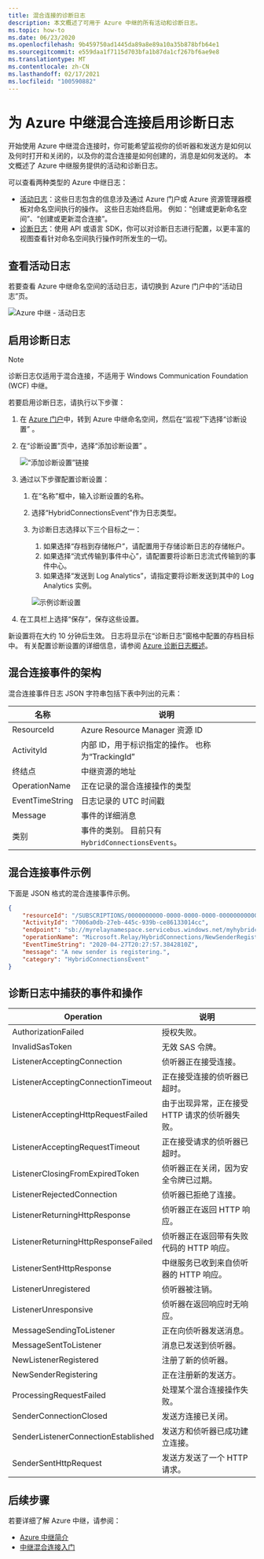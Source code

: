 ```yaml
---
title: 混合连接的诊断日志
description: 本文概述了可用于 Azure 中继的所有活动和诊断日志。
ms.topic: how-to
ms.date: 06/23/2020
ms.openlocfilehash: 9b459750ad1445da89a8e89a10a35b878bfb64e1
ms.sourcegitcommit: e559daa1f7115d703bfa1b87da1cf267bf6ae9e8
ms.translationtype: MT
ms.contentlocale: zh-CN
ms.lasthandoff: 02/17/2021
ms.locfileid: "100590882"
---
```

# <a name="enable-diagnostics-logs-for-azure-relay-hybrid-connections"></a>为 Azure 中继混合连接启用诊断日志
开始使用 Azure 中继混合连接时，你可能希望监视你的侦听器和发送方是如何以及何时打开和关闭的，以及你的混合连接是如何创建的，消息是如何发送的。 本文概述了 Azure 中继服务提供的活动和诊断日志。 

可以查看两种类型的 Azure 中继日志：

- [活动日志](../azure-monitor/essentials/platform-logs-overview.md)：这些日志包含的信息涉及通过 Azure 门户或 Azure 资源管理器模板对命名空间执行的操作。 这些日志始终启用。 例如：“创建或更新命名空间”、“创建或更新混合连接”。 
- [诊断日志](../azure-monitor/essentials/platform-logs-overview.md)：使用 API 或语言 SDK，你可以对诊断日志进行配置，以更丰富的视图查看针对命名空间执行操作时所发生的一切。

## <a name="view-activity-logs"></a>查看活动日志
若要查看 Azure 中继命名空间的活动日志，请切换到 Azure 门户中的“活动日志”页。

![Azure 中继 - 活动日志](./media/diagnostic-logs/activity-log.png)

## <a name="enable-diagnostic-logs"></a>启用诊断日志

> [!NOTE]
> 诊断日志仅适用于混合连接，不适用于 Windows Communication Foundation (WCF) 中继。

若要启用诊断日志，请执行以下步骤：

1. 在 [Azure 门户](https://portal.azure.com)中，转到 Azure 中继命名空间，然后在“监视”下选择“诊断设置” 。
1. 在“诊断设置”页中，选择“添加诊断设置” 。  

   ![“添加诊断设置”链接](./media/diagnostic-logs/add-diagnostic-setting.png)

1. 通过以下步骤配置诊断设置：
    1. 在“名称”框中，输入诊断设置的名称。  
    2. 选择“HybridConnectionsEvent”作为日志类型。 
    3. 为诊断日志选择以下三个目标之一：  
        1. 如果选择“存档到存储帐户”，请配置用于存储诊断日志的存储帐户。  
        2. 如果选择“流式传输到事件中心”，请配置要将诊断日志流式传输到的事件中心。
        3. 如果选择“发送到 Log Analytics”，请指定要将诊断发送到其中的 Log Analytics 实例。  

        ![示例诊断设置](./media/diagnostic-logs/sample-diagnostic-settings.png)
1. 在工具栏上选择“保存”，保存这些设置。

新设置将在大约 10 分钟后生效。 日志将显示在“诊断日志”窗格中配置的存档目标中。 有关配置诊断设置的详细信息，请参阅 [Azure 诊断日志概述](../azure-monitor/essentials/platform-logs-overview.md)。


## <a name="schema-for-hybrid-connections-events"></a>混合连接事件的架构
混合连接事件日志 JSON 字符串包括下表中列出的元素：

| 名称 | 说明 |
| ------- | ------- |
| ResourceId | Azure Resource Manager 资源 ID |
| ActivityId | 内部 ID，用于标识指定的操作。 也称为“TrackingId” |
| 终结点 | 中继资源的地址 |
| OperationName | 正在记录的混合连接操作的类型 |
| EventTimeString | 日志记录的 UTC 时间戳 |
| Message | 事件的详细消息 |
| 类别 | 事件的类别。 目前只有 `HybridConnectionsEvents`。 


## <a name="sample-hybrid-connections-event"></a>混合连接事件示例
下面是 JSON 格式的混合连接事件示例。 

```json
{
    "resourceId": "/SUBSCRIPTIONS/0000000000-0000-0000-0000-0000000000000/RESOURCEGROUPS/MyResourceGroup/PROVIDERS/MICROSOFT.RELAY/NAMESPACES/MyRelayNamespace",
    "ActivityId": "7006a0db-27eb-445c-939b-ce86133014cc",
    "endpoint": "sb://myrelaynamespace.servicebus.windows.net/myhybridconnection/7006a0db-27eb-445c-939b-ce86133014cc_G5",
    "operationName": "Microsoft.Relay/HybridConnections/NewSenderRegistering",
    "EventTimeString": "2020-04-27T20:27:57.3842810Z",
    "message": "A new sender is registering.",
    "category": "HybridConnectionsEvent"
}
```

## <a name="events-and-operations-captured-in-diagnostic-logs"></a>诊断日志中捕获的事件和操作

| Operation | 说明 | 
| --------- | ----------- | 
| AuthorizationFailed | 授权失败。|
| InvalidSasToken | 无效 SAS 令牌。 | 
| ListenerAcceptingConnection | 侦听器正在接受连接。 |
| ListenerAcceptingConnectionTimeout | 正在接受连接的侦听器已超时。 |
| ListenerAcceptingHttpRequestFailed | 由于出现异常，正在接受 HTTP 请求的侦听器失败。 |
| ListenerAcceptingRequestTimeout | 正在接受请求的侦听器已超时。 |  
| ListenerClosingFromExpiredToken | 侦听器正在关闭，因为安全令牌已过期。 | 
| ListenerRejectedConnection | 侦听器已拒绝了连接。 |
| ListenerReturningHttpResponse | 侦听器正在返回 HTTP 响应。 |  
| ListenerReturningHttpResponseFailed | 侦听器正在返回带有失败代码的 HTTP 响应。 | 
 ListenerSentHttpResponse | 中继服务已收到来自侦听器的 HTTP 响应。 | 
| ListenerUnregistered | 侦听器被注销。 | 
| ListenerUnresponsive | 侦听器在返回响应时无响应。 | 
| MessageSendingToListener | 正在向侦听器发送消息。 |
| MessageSentToListener | 消息已发送到侦听器。 | 
| NewListenerRegistered | 注册了新的侦听器。 |
| NewSenderRegistering | 正在注册新的发送方。 | 
| ProcessingRequestFailed | 处理某个混合连接操作失败。 | 
| SenderConnectionClosed | 发送方连接已关闭。 |
| SenderListenerConnectionEstablished | 发送方和侦听器已成功建立连接。 |
| SenderSentHttpRequest | 发送方发送了一个 HTTP 请求。 | 


## <a name="next-steps"></a>后续步骤

若要详细了解 Azure 中继，请参阅：

* [Azure 中继简介](relay-what-is-it.md)
* [中继混合连接入门](relay-hybrid-connections-dotnet-get-started.md)

